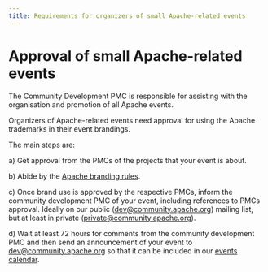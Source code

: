 ```yaml
---
title: Requirements for organizers of small Apache-related events
---
```


# Approval of small Apache-related events

The Community Development PMC is responsible for assisting with the
organisation and promotion of all Apache events. 

Organizers of Apache-related events need approval for using the
Apache trademarks in their event brandings. 

The main steps are:

a) Get approval from the PMCs of the projects that your event is about.

b) Abide by the [Apache branding rules](http://www.apache.org/foundation/marks/events.html).

c) Once brand use is approved by the respective PMCs, inform the community 
development PMC of your event, including references to PMCs approval. 
Ideally on our public (dev@community.apache.org) mailing list,
but at least in private (private@community.apache.org). 

d) Wait at least 72 hours for comments from the community development PMC
and then send an announcement of your event to
dev@community.apache.org so that it can be included in our 
[events calendar](../calendars/).
